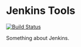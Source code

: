 # Jenkins Tools

[![Build Status](https://www.travis-ci.org/anxk/jenkins-tools.svg?branch=master)](https://www.travis-ci.org/anxk/jenkins-tools)

Something about Jenkins.
